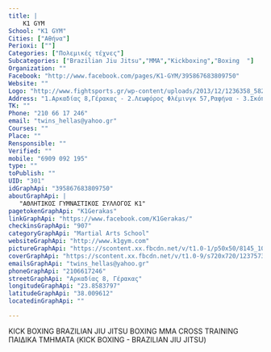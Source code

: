 ```yaml
---
title: |
    K1 GYM
School: "K1 GYM"
Cities: ["Αθήνα"]
Perioxi: [""]
Categories: ["Πολεμικές τέχνες"]
Subcategories: ["Brazilian Jiu Jitsu","MMA","Kickboxing","Boxing  "]
Organization: ""
Facebook: "http://www.facebook.com/pages/K1-GYM/395867683809750"
Website: ""
Logo: "http://www.fightsports.gr/wp-content/uploads/2013/12/1236358_582586648471185_285329743_n.jpg"
Address: "1.Αρκαδίας 8,Γέρακας - 2.Λεωφόρος Φλέμινγκ 57,Ραφήνα - 3.Σκόπελος"
TK: ""
Phone: "210 66 17 246"
email: "twins_hellas@yahoo.gr"
Courses: ""
Place: ""
Rensponsible: ""
Verified: ""
mobile: "6909 092 195"
type: ""
toPublish: ""
UID: "301"
idGraphApi: "395867683809750"
aboutGraphApi: | 
   "ΑΘΛΗΤΙΚΟΣ ΓΥΜΝΑΣΤΙΚΟΣ ΣΥΛΛΟΓΟΣ Κ1"
pagetokenGraphApi: "K1Gerakas"
linkGraphApi: "https://www.facebook.com/K1Gerakas/"
checkinsGraphApi: "907"
categoryGraphApi: "Martial Arts School"
websiteGraphApi: "http://www.k1gym.com"
pictureGraphApi: "https://scontent.xx.fbcdn.net/v/t1.0-1/p50x50/8145_1019588254771020_3542181665753554565_n.jpg?oh=5fc7c6a3bee44c4a9938931b97dd9da2&amp;oe=5B40A854"
coverGraphApi: "https://scontent.xx.fbcdn.net/v/t1.0-9/s720x720/1237573_1019560878107091_8068342463111679771_n.jpg?oh=3b1555937306d0166f08d02fb0b407d3&amp;oe=5B03D19F"
emailsGraphApi: "twins_hellas@yahoo.gr"
phoneGraphApi: "2106617246"
streetGraphApi: "Αρκαδίας 8, Γέρακας"
longitudeGraphApi: "23.8583797"
latitudeGraphApi: "38.009612"
locatedinGraphApi: ""

---
```


KICK BOXING BRAZILIAN JIU JITSU BOXING MMA CROSS TRAINING ΠΑΙΔΙΚΑ ΤΜΗΜΑΤΑ (KICK BOXING - BRAZILIAN JIU JITSU)

